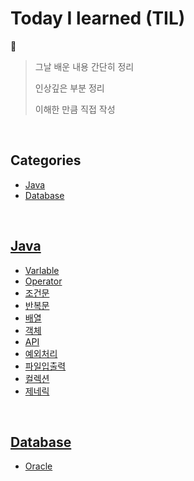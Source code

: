 # Today I learned (TIL)
📖
> 그날 배운 내용 간단히 정리
> 
> 인상깊은 부분 정리
> 
> 이해한 만큼 직접 작성


<br/>

## Categories

* [Java](#Java)
* [Database](https://github.com/inhoru/TIL/tree/main/Database/Oracle)

<br/>

## [Java](https://github.com/inhoru/TIL/tree/main/Java)
- [Varlable](https://github.com/inhoru/TIL/tree/main/Java/Varlable)
- [Operator](https://github.com/inhoru/TIL/tree/main/Java/Operator)
- [조건문](https://github.com/inhoru/TIL/tree/main/Java/%EC%A1%B0%EA%B1%B4%EB%AC%B8)
- [반복문](https://github.com/inhoru/TIL/tree/main/Java/%EB%B0%98%EB%B3%B5%EB%AC%B8)
- [배열](https://github.com/inhoru/TIL/tree/main/Java/%EB%B0%B0%EC%97%B4)
- [객체](https://github.com/inhoru/TIL/tree/main/Java/%EA%B0%9D%EC%B2%B4)
- [API](https://github.com/inhoru/TIL/tree/main/Java/API)
- [예외처리](https://github.com/inhoru/TIL/blob/main/Java/%EC%98%88%EC%99%B8%20%EC%B2%98%EB%A6%AC.md)
- [파일입출력](https://github.com/inhoru/TIL/tree/main/Java/%EC%9E%85%EC%B6%9C%EB%A0%A5(IO))
- [컬렉션](https://github.com/inhoru/TIL/tree/main/Java/%EC%BB%AC%EB%A0%89%EC%85%98)
- [제네릭](https://github.com/inhoru/TIL/tree/main/Java/%EC%A0%9C%EB%84%A4%EB%A6%AD)

<br/>

## [Database](https://github.com/inhoru/TIL/tree/main/Database/Oracle)
- [Oracle](https://github.com/inhoru/TIL/tree/main/Database)
